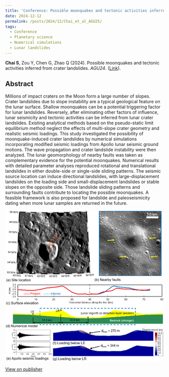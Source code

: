 ```yaml
---
title: 'Conference: Possible moonquakes and tectonic activities inferred from crater landslides'
date: 2024-12-12
permalink: /posts/2024/12/Chai_et_al_AGU25/
tags:
  - Conference
  - Planetary science
  - Numerical simulations
  - Lunar landslides
---
```



**Chai S**, Zou Y, Chen G, Zhao Q (2024). Possible moonquakes and tectonic activities inferred from crater landslides. _AGU24_. ([Link](https://agu.confex.com/agu/agu24/meetingapp.cgi/Paper/1665642)).


## Abstract
Millions of impact craters on the Moon form a large number of slopes. Crater landslides due to slope instability are a typical geological feature on the lunar surface. Shallow moonquakes can be a potential triggering factor for lunar landslides. Reversely, after eliminating other factors of influence, lunar seismicity and tectonic activities can be inferred from lunar crater landslides. Existing analytical methods based on the pseudo-static limit equilibrium method neglect the effects of multi-slope crater geometry and realistic seismic loadings. This study investigated the possibility of moonquake-induced crater landslides by numerical simulations incorporating modified seismic loadings from Apollo lunar seismic ground motions. The wave propagation and crater landslide instability were then analyzed. The lunar geomorphology of nearby faults was taken as complementary evidence for the potential moonquakes. Numerical results with detailed parameter analyses reproduced rotational and translational landslides in either double-side or single-side sliding patterns. The seismic source location can induce directional landslides, with large-displacement landslides on the loading side and small-displacement landslides or stable slopes on the opposite side. Those landslide sliding patterns and surrounding faults contribute to locating the possible moonquakes. A feasible framework is also proposed for landslide and paleoseismicity dating when more lunar samples are returned in the future.

<img src='/images/Conferences/Chai_et_al_AGU24.png'>

[View on publisher](https://doi.org/10.1016/j.ijmst.2024.08.006)